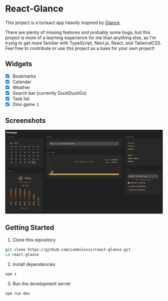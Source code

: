 # React-Glance

This project is a ts/react app heavily inspired by [Glance](https://github.com/glanceapp/glance).

There are plenty of missing features and probably some bugs, but this project is more of a learning experience for me than anything else, as I'm trying to get more familiar with TypeScript, Next.js, React, and TailwindCSS. Feel free to contribute or use this project as a base for your own project!

## Widgets

- [x] Bookmarks
- [x] Calendar
- [x] Weather
- [x] Search bar (currently DuckDuckGo)
- [x] Task list
- [x] Dino game :) 

## Screenshots

![image](screenshots/demo.png)

## Getting Started

1. Clone this repository

```bash
git clone https://github.com/ianbulovic/react-glance.git
cd react-glance
```

2. Install dependencies

```bash
npm i
```

3. Run the development server

```bash
npm run dev
```